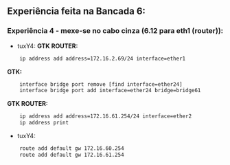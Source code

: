 ## Experiência feita na Bancada 6:

### Experiência 4 - mexe-se no cabo cinza (6.12 para eth1 (router)):
- tuxY4:
**GTK ROUTER:**
```bash
    ip address add address=172.16.2.69/24 interface=ether1
```

**GTK:**
```bash
    interface bridge port remove [find interface=ether24]
    interface bridge port add interface=ether24 bridge=bridge61
```

**GTK ROUTER:**
```bash
    ip address add address=172.16.61.254/24 interface=ether2
    ip address print
```

- tuxY4:
```bash
    route add default gw 172.16.60.254
    route add default gw 172.16.61.254
```